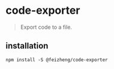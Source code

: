 # code-exporter
> Export code to a file.

## installation
```shell
npm install -S @feizheng/code-exporter
```
